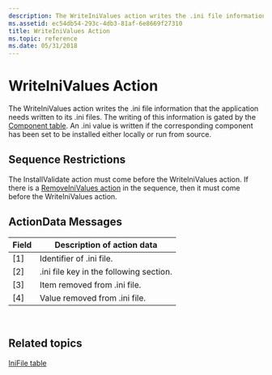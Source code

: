 ```yaml
---
description: The WriteIniValues action writes the .ini file information that the application needs written to its .ini files.
ms.assetid: ec54db54-293c-4db3-81af-6e8669f27310
title: WriteIniValues Action
ms.topic: reference
ms.date: 05/31/2018
---
```


# WriteIniValues Action

The WriteIniValues action writes the .ini file information that the application needs written to its .ini files. The writing of this information is gated by the [Component table](component-table.md). An .ini value is written if the corresponding component has been set to be installed either locally or run from source.

## Sequence Restrictions

The InstallValidate action must come before the WriteIniValues action. If there is a [RemoveIniValues action](removeinivalues-action.md) in the sequence, then it must come before the WriteIniValues action.

## ActionData Messages



| Field | Description of action data              |
|-------|-----------------------------------------|
| \[1\] | Identifier of .ini file.                |
| \[2\] | .ini file key in the following section. |
| \[3\] | Item removed from .ini file.            |
| \[4\] | Value removed from .ini file.           |



 

## Related topics

<dl> <dt>

[IniFile table](inifile-table.md)
</dt> </dl>

 

 



